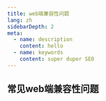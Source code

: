 ```yaml
---
title: web端兼容性问题
lang: zh
sidebarDepth: 2
meta:
  - name: description
    content: hello
  - name: keywords
    content: super duper SEO
---
```


## 常见web端兼容性问题